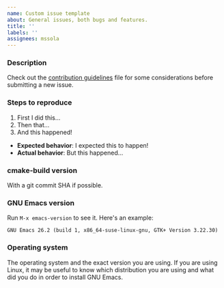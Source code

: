 ```yaml
---
name: Custom issue template
about: General issues, both bugs and features.
title: ''
labels: ''
assignees: mssola
---
```


### Description

Check out the [contribution guidelines](../CONTRIBUTING.org) file for some
considerations before submitting a new issue.

### Steps to reproduce

1. First I did this...
2. Then that...
3. And this happened!

- **Expected behavior**: I expected this to happen!
- **Actual behavior**: But this happened...

### cmake-build version

With a git commit SHA if possible.

### GNU Emacs version

Run `M-x emacs-version` to see it. Here's an example:

```
GNU Emacs 26.2 (build 1, x86_64-suse-linux-gnu, GTK+ Version 3.22.30)
```

### Operating system

The operating system and the exact version you are using. If you are using
Linux, it may be useful to know which distribution you are using and what did
you do in order to install GNU Emacs.
